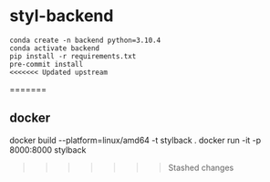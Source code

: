 # styl-backend

```
conda create -n backend python=3.10.4
conda activate backend
pip install -r requirements.txt
pre-commit install
<<<<<<< Updated upstream
```
=======

## docker

docker build --platform=linux/amd64 -t stylback .
docker run -it -p 8000:8000 stylback
>>>>>>> Stashed changes
